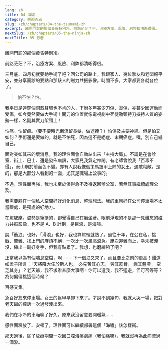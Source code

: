```yaml
---
lang: zh
title: 04 海嘯	
category: 邂逅忍者
slug: /zh/chapters/04-the-tsunami-zh
excerpt: 離開門診的那個黃昏特別冷。前路茫茫？不，治療方案、風險、利弊都清晰得很。
nextSlug: /zh/chapters/05-the-ninja-zh
nextTitle: 05 忍者
---
```


<p class="cn">離開門診的那個黃昏特別冷。

<p class="cn">前路茫茫？不，治療方案、風險、利弊都清晰得很。

<p class="cn">三月底、四月初就要動手術了吧？回公司的路上，我跟家人、幾位摯友和老闆報平安，並分享面診的要點和那駭人的磁力共振影像。時間不多，大家都要各就各位了。

<blockquote class="cn">怕不怕？怕。</blockquote>

<p class="cn">我平日是連穿個洞戴耳環也不肯的人，下廚多年甚少刀傷、燙傷，亦甚少因運動而受傷，如今竟然要做大手術！開刀的位置就像電視劇中歹徒勒頸持刀挾持人質的姿勢一樣，名副其實刀架頸上！

<p class="cn">怕痛。怕留痕。（要不要時光倒流留長髮，做遮掩？）怕傷及主要神經。但是怕又如何？手術還是要做的。就是不怕死，因為這不是絕症、末期癌症。嘿，別自己嚇自己。

<p class="cn">面對突如其來的壞消息，我的理性面會自動站出來「主持大局」。不論是在會診室、街上、巴士、還是發佈病訊，大家見我氣定神閑。有老師曾說我「百毒不侵」，泰山崩於前而色不變。亦有人說我像個策馬披甲上陣的女王，遇敵殺敵。是的，那是大部分人看到的一面，尤其是職場上公事的。

<p class="cn">不過，理性面再強，我也未至於傻得急不及待返回辦公室，若無其事繼續處理公務。

<p class="cn">我需要躲在一個私人空間好好消化消息、整理想法。我的車剛好在公司停車場不太當眼處，是獨處的好地方。

<p class="cn">在駕駛座。姿勢是筆挺的，卻覺得自己在癱坐著。眼前浮現的不是那一見難忘的磁力共振影像，也不是 A、B 計劃，是巨浪，是海嘯。

<p class="cn">說「衝浪」也好，「滑浪」也好，我也算駕輕就熟了。過往十年，在公在私，挑戰、苦難、找上門的麻煩不絕，一次比一次風高浪急。屢次迎難而上，幸未被淹沒，練出一副好身手，但我有點累了。我想，也磨練夠了吧？

<p class="cn">正當我以為有個喘息空檔，啊 —— 下一個浪又來了，而且要比之前的更高！難道如孟子所言：「天將降大任於斯人也， 必先苦其心志， 勞其筋骨， 餓其體膚， 空乏其身」？老天爺，我不求辦甚麼大事啊！你可以選我，我不迴避，但可否等等？為何偏偏挑這個時候？

<p class="cn">百感交集。

<p class="cn">急召好友來停車場。女王的盔甲早卸下來了。才說不到幾句，我就大哭一場，把對老天爺的控訴一次過發洩出來。

<p class="cn">我們在冰冷的車廂聊了好久。原來我沒留意要開暖氣......

<p class="cn">感性面釋放了、安頓了，理性面可以繼續部署這個「海嘯」該怎樣衝。

<p class="cn">那天過後，除了放療期間一次因口腔潰瘍劇痛（我怕痛嘛），我就沒再為此病流過一滴淚。